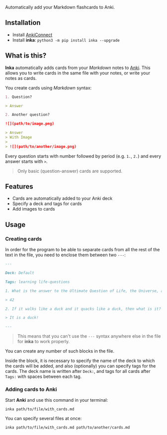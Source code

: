 Automatically add your Markdown flashcards to Anki.

## Installation

- Install [AnkiConnect](https://github.com/FooSoft/anki-connect)
- Install **inka**: `python3 -m pip install inka --upgrade`

## What is this?

**Inka** automatically adds cards from your *Markdown* notes to [Anki](https://apps.ankiweb.net/). This allows you to write cards in the same file with your notes, or write your notes as cards.

You create cards using *Markdown* syntax:

```markdown
1. Question?

> Answer

2. Another question?

![](path/to/image.png)

> Answer
> With Image
>
> ![](path/to/another/image.png)
```

Every question starts with number followed by period (e.g. `1.`, `2.`) and every answer starts with `>`.

> Only basic (question-answer) cards are supported.

## Features

- Cards are automatically added to your Anki deck
- Specify a deck and tags for cards
- Add images to cards

## Usage

### Creating cards

In order for the program to be able to separate cards from all the rest of the text in the file, you need to enclose them between two `---`: 

```markdown
---

Deck: Default 

Tags: learning life-questions

1. What is the answer to the Ultimate Question of Life, the Universe, and Everything?

> 42

2. If it walks like a duck and it quacks like a duck, then what is it? 

> It is a duck!

---
```

> This means that you can't use the `---` syntax anywhere else in the file for **inka** to work properly. 

You can create any number of such blocks in the file.

Inside the block, it is necessary to specify the name of the deck to which the cards will be added, and also (optionally) you can specify tags for the cards.
The deck name is written after `Deck:`, and tags for all cards after `Tags:` with spaces between each tag. 

### Adding cards to Anki

Start **Anki** and use this command in your terminal:

```commandline
inka path/to/file/with_cards.md
```

You can specify several files at once:

```commandline
inka path/to/file/with_cards.md path/to/another/cards.md
```
